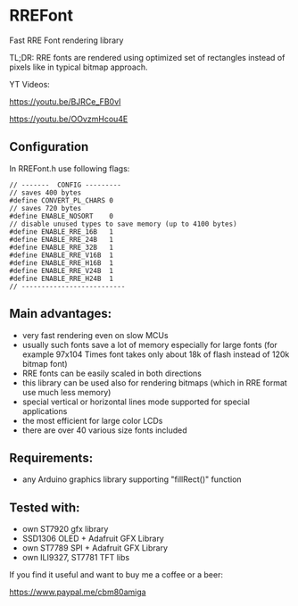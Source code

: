 # RREFont
Fast RRE Font rendering library

TL;DR:
RRE fonts are rendered using optimized set of rectangles instead of pixels like in typical bitmap approach.

YT Videos:

https://youtu.be/BJRCe_FB0vI

https://youtu.be/OOvzmHcou4E 

## Configuration

In RREFont.h use following flags:
```
// -------  CONFIG ---------
// saves 400 bytes
#define CONVERT_PL_CHARS 0
// saves 720 bytes
#define ENABLE_NOSORT    0
// disable unused types to save memory (up to 4100 bytes)
#define ENABLE_RRE_16B   1
#define ENABLE_RRE_24B   1
#define ENABLE_RRE_32B   1
#define ENABLE_RRE_V16B  1
#define ENABLE_RRE_H16B  1
#define ENABLE_RRE_V24B  1
#define ENABLE_RRE_H24B  1
// --------------------------
```

## Main advantages:
- very fast rendering even on slow MCUs
- usually such fonts save a lot of memory especially for large fonts (for example 97x104 Times font takes only about 18k of flash instead of 120k bitmap font)
- RRE fonts can be easily scaled in both directions
- this library can be used also for rendering bitmaps (which in RRE format use much less memory)
- special vertical or horizontal lines mode supported for special applications
- the most efficient for large color LCDs
- there are over 40 various size fonts included

## Requirements:
- any Arduino graphics library supporting "fillRect()" function

## Tested with:
- own ST7920 gfx library
- SSD1306 OLED + Adafruit GFX Library
- own ST7789 SPI + Adafruit GFX Library
- own ILI9327, ST7781 TFT libs

If you find it useful and want to buy me a coffee or a beer:

https://www.paypal.me/cbm80amiga
